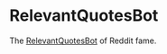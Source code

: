 # RelevantQuotesBot
The  [RelevantQuotesBot](https://www.reddit.com/user/RelevantQuotesBot/?sort=top) of Reddit fame.
